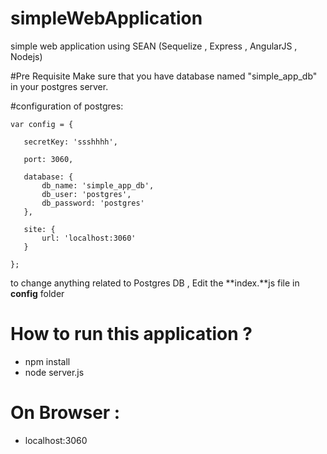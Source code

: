 # simpleWebApplication
simple web application using SEAN (Sequelize , Express , AngularJS , Nodejs)

#Pre Requisite
Make sure that you have database named "simple_app_db" in your postgres server.

#configuration of postgres:
     
 ```
var config = {

    secretKey: 'ssshhhh',

    port: 3060,

    database: {
        db_name: 'simple_app_db',
        db_user: 'postgres',
        db_password: 'postgres'
    },

    site: {
        url: 'localhost:3060'
    }

};
```
 to change anything related to Postgres DB , Edit the **index.**js file in **config** folder

# How to run this application ?

-  npm install
-  node server.js

# On Browser : 
- localhost:3060